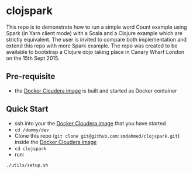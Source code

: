 # clojspark

This repo is to demonstrate how to run a simple word Count example using Spark (in Yarn client mode) with a Scala and a Clojure example which are strictly equivalent. The user is invited to compare both implementation and extend this repo with more Spark example. The repo was created to be available to bootstrap a Clojure dojo taking place in Canary Wharf London on the 15th Sept 2015.

## Pre-requisite

* the [Docker Cloudera image](https://github.com/smdahmed/hadoop-cdh-pseudo-docker) is built and started as Docker container

## Quick Start

* ssh into your the [Docker Cloudera image](https://github.com/smdahmed/hadoop-cdh-pseudo-docker) that you have started
* `cd /dummy/dev`
* Clone this repo (`git clone git@github.com:smdahmed/clojspark.git`) inside the [Docker Cloudera image](https://github.com/smdahmed/hadoop-cdh-pseudo-docker)
* `cd clojspark`
* run:

```
./utils/setup.sh
```
